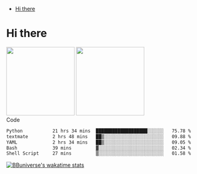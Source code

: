 <!--ts-->
* [Hi there](#hi-there)

<!-- Created by https://github.com/ekalinin/github-markdown-toc -->
<!-- Added by: runner, at: Wed Sep 27 04:19:34 UTC 2023 -->

<!--te-->


# Hi there

<!--
**BBuniverse/BBuniverse** is a ✨ _special_ ✨ repository because its `README.md` (this file) appears on your GitHub profile.

Here are some ideas to get you started:

- 🔭 I’m currently working on ...
- 🌱 I’m currently learning ...
- 👯 I’m looking to collaborate on ...
- 🤔 I’m looking for help with ...
- 💬 Ask me about ...
- 📫 How to reach me: ...
- 😄 Pronouns: ...
- ⚡ Fun fact: ...
-->


<div display="flex">
  <img src="https://github-readme-stats.vercel.app/api?username=BBuniverse&show_icons=true&count_private=true&theme=radical&hide_border=true" height="180"/>
  <img src="https://github-readme-stats.vercel.app/api/top-langs/?username=BBuniverse&layout=compact&theme=radical&hide_border=true" height="180"/>
</div
     

## Code
<!--START_SECTION:waka-->

```txt
Python           21 hrs 34 mins  ███████████████████░░░░░░   75.78 %
textmate         2 hrs 48 mins   ██▒░░░░░░░░░░░░░░░░░░░░░░   09.88 %
YAML             2 hrs 34 mins   ██▒░░░░░░░░░░░░░░░░░░░░░░   09.05 %
Bash             39 mins         ▓░░░░░░░░░░░░░░░░░░░░░░░░   02.34 %
Shell Script     27 mins         ▒░░░░░░░░░░░░░░░░░░░░░░░░   01.58 %
```

<!--END_SECTION:waka-->
     
[![BBuniverse's wakatime stats](https://github-readme-stats.vercel.app/api/wakatime?username=BBuniverse)](https://github.com/anuraghazra/github-readme-stats)
